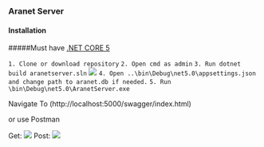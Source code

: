 ### Aranet Server

#### Installation
#####Must have [.NET CORE 5](https://dotnet.microsoft.com/download/dotnet/5.0)


`1. Clone or download repository`
`2. Open cmd as admin`
`3. Run dotnet build aranetserver.sln`
![](https://i.ibb.co/MgpfcQC/build.png)
`4. Open ..\bin\Debug\net5.0\appsettings.json and change path to aranet.db if needed.`
`5. Run \bin\Debug\net5.0\AranetServer.exe`

Navigate To (http://localhost:5000/swagger/index.html)

or use Postman

Get: 
![](https://i.ibb.co/VLxMCfz/get.png)
Post:
![](https://i.ibb.co/BGzQ6j1/post.png)
